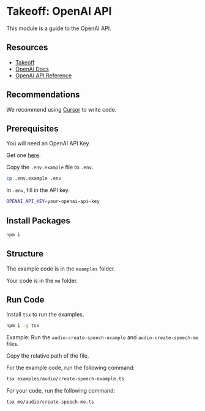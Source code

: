# Takeoff: OpenAI API

This module is a guide to the OpenAI API.

## Resources

- [Takeoff](https://JoinTakeoff.com)
- [OpenAI Docs](https://platform.openai.com/docs/overview)
- [OpenAI API Reference](https://platform.openai.com/docs/api-reference)

## Recommendations

We recommend using [Cursor](https://cursor.sh/) to write code.

## Prerequisites

You will need an OpenAI API Key.

Get one [here](https://platform.openai.com/api-keys).

Copy the `.env.example` file to `.env`.

```bash
cp .env.example .env
```

In `.env`, fill in the API key.

```bash
OPENAI_API_KEY=your-openai-api-key
```

## Install Packages

```bash
npm i
```

## Structure

The example code is in the `examples` folder.

Your code is in the `me` folder.

## Run Code

Install `tsx` to run the examples.

```bash
npm i -g tsx
```

Example: Run the `audio-create-speech-example` and `audio-create-speech-me` files.

Copy the relative path of the file.

For the example code, run the following command:

```bash
tsx examples/audio/create-speech-example.ts
```

For your code, run the following command:

```bash
tsx me/audio/create-speech-me.ts
```
